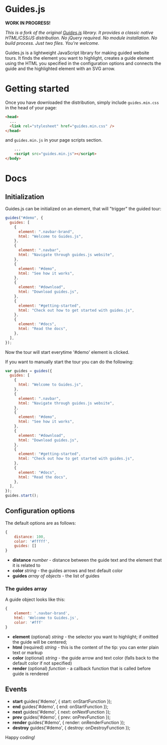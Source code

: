 # Guides.js

**WORK IN PROGRESS!**

_This is a fork of the original [Guides.js] library. It provides a classic
native HTML/CSS/JS distribution. No jQuery required. No module installation. No
build process. Just two files. You're welcome._

[guides.js]: https://github.com/ejulianova/guides

Guides.js is a lightweight JavaScript library for making guided website tours.
It finds the element you want to highlight, creates a guide element using the
HTML you specified in the configuration options and connects the guide and the
highlighted element with an SVG arrow.

# Getting started

Once you have downloaded the distribution, simply include `guides.min.css` in
the head of your page:

```html
<head>
  ...
  <link rel="stylesheet" href="guides.min.css" />
</head>
```

and `guides.min.js` in your page scripts section.

```html
	...
	<script src="guides.min.js"></script>
</body>
```

# Docs

## Initialization

Guides.js can be initialized on an element, that will "trigger" the guided tour:

```javascript
guides("#demo", {
  guides: [
    {
      element: ".navbar-brand",
      html: "Welcome to Guides.js",
    },
    {
      element: ".navbar",
      html: "Navigate through guides.js website",
    },
    {
      element: "#demo",
      html: "See how it works",
    },
    {
      element: "#download",
      html: "Download guides.js",
    },
    {
      element: "#getting-started",
      html: "Check out how to get started with guides.js",
    },
    {
      element: "#docs",
      html: "Read the docs",
    },
  ],
});
```

Now the tour will start everytime '#demo' element is clicked.

If you want to manually start the tour you can do the following:

```javascript
var guides = guides({
  guides: [
    {
      html: "Welcome to Guides.js",
    },
    {
      element: ".navbar",
      html: "Navigate through guides.js website",
    },
    {
      element: "#demo",
      html: "See how it works",
    },
    {
      element: "#download",
      html: "Download guides.js",
    },
    {
      element: "#getting-started",
      html: "Check out how to get started with guides.js",
    },
    {
      element: "#docs",
      html: "Read the docs",
    },
  ],
});
guides.start();
```

## Configuration options

The default options are as follows:

```javascript
{
	distance: 100,
	color: '#fffff',
	guides: []
}
```

- **distance** _number_ - distance between the guide text and the element that it is related to
- **color** _string_ - the guides arrows and text default color
- **guides** _array of objects_ - the list of guides

### The guides array

A guide object looks like this:

```javascript
{
	element: '.navbar-brand',
	html: 'Welcome to Guides.js',
	color: '#fff'
}
```

- **element** (optional) _string_ - the selector you want to highlight; if omitted the guide will be centered;
- **html** (required) _string_ - this is the content of the tip: you can enter plain text or markup
- **color** (optional) _string_ - the guide arrow and text color (falls back to the default color if not specified)
- **render** (optional) _function_ - a callback function that is called before guide is rendered

## Events

- **start** guides('#demo', { start: onStartFunction });
- **end** guides('#demo', { end: onStartFunction });
- **next** guides('#demo', { next: onNextFunction });
- **prev** guides('#demo', { prev: onPrevFunction });
- **render** guides('#demo', { render: onRenderFunction });
- **destroy** guides('#demo', { destroy: onDestroyFunction });

Happy coding!

